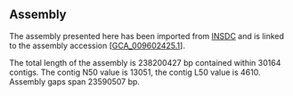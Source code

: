**Assembly**
--------

The assembly presented here has been imported from [INSDC](http://www.insdc.org) and is linked to the assembly accession [[GCA\_009602425.1](http://www.ebi.ac.uk/ena/data/view/GCA_009602425.1)].

The total length of the assembly is 238200427 bp contained within 30164 contigs.
The contig N50 value is 13051, the contig L50 value is 4610.
Assembly gaps span 23590507 bp.
